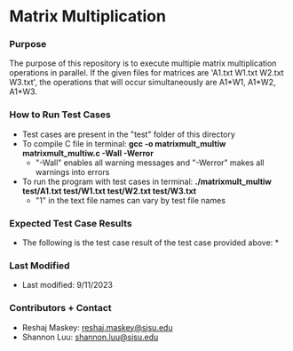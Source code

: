 # Matrix Multiplication #

### Purpose ###

The purpose of this repository is to execute multiple matrix multiplication operations in parallel. If the given files for matrices are 'A1.txt W1.txt W2.txt W3.txt', the operations that will occur simultaneously are A1\*W1, A1\*W2, A1\*W3.

### How to Run Test Cases ###

* Test cases are present in the "test" folder of this directory
* To compile C file in terminal: **gcc -o matrixmult_multiw matrixmult_multiw.c -Wall -Werror**
    * "-Wall" enables all warning messages and "-Werror" makes all warnings into errors
* To run the program with test cases in terminal: **./matrixmult_multiw test/A1.txt test/W1.txt test/W2.txt test/W3.txt**
    * "1" in the text file names can vary by test file names

### Expected Test Case Results ###

* The following is the test case result of the test case provided above:
    * 

### Last Modified ###

* Last modified: 9/11/2023

### Contributors + Contact ###

* Reshaj Maskey: reshaj.maskey@sjsu.edu
* Shannon Luu: shannon.luu@sjsu.edu